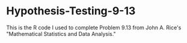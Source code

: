 # Hypothesis-Testing-9-13
This is the R code I used to complete Problem 9.13 from John A. Rice's "Mathematical Statistics and Data Analysis."
